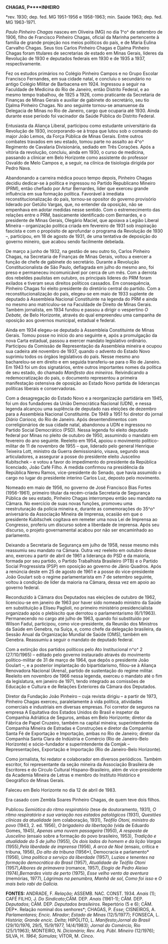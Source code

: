**CHAGAS, P****INHEIRO**

\*rev. 1930; dep. fed. MG 1951-1956 e 1958-1963; min. Saúde 1963; dep.
fed. MG 1963-1971.

*Paulo Pinheiro Chagas* nasceu em Oliveira (MG) no dia 1^o^ de setembro
de 1906, filho de Francisco Pinheiro Chagas, oficial da Marinha
pertencente à família de grande projeção nos meios políticos do país, e
de Maria Eulina Carvalho Chagas. Seus tios Carlos Pinheiro Chagas e
Djalma Pinheiro Chagas foram titulares de secretarias de estado em Minas
Gerais, líderes da Revolução de 1930 e deputados federais em 1930 e de
1935 a 1937, respectivamente.

Fez os estudos primários no Colégio Pinheiro Campos e no Grupo Escolar
Francisco Fernandes, em sua cidade natal, e concluiu o secundário no
antigo Colégio Militar de Barbacena em 1924. Ingressou a seguir na
Faculdade de Medicina do Rio de Janeiro, então Distrito Federal, e ao
mesmo tempo trabalhou, de 1925 a 1926, como praticante da Secretaria de
Finanças de Minas Gerais e auxiliar de gabinete do secretário, seu tio
Djalma Pinheiro Chagas. No ano seguinte tornou-se amanuense da Delegacia
de Minas no Rio de Janeiro, cargo que ocuparia até 1930. Ainda durante
esse período foi vacinador da Saúde Pública do Distrito Federal.

Entusiasta da Aliança Liberal, participou como estudante universitário
da Revolução de 1930, incorporando-se à tropa que lutou sob o comando do
major João Lemos, da Força Pública de Minas Gerais. Entre outros
combates travados em seu estado, tomou parte no assalto ao 4^o^
Regimento de Cavalaria Divisionária, sediado em Três Corações. Após a
vitória da revolução, concluiu, ainda em 1930, o curso de medicina,
passando a clinicar em Belo Horizonte como assistente do professor
Osvaldo de Melo Campos e, a seguir, na clínica de tisiologia dirigida
por Pedro Nava.

Abandonando a carreira médica pouco tempo depois, Pinheiro Chagas
decidiu dedicar-se à política e ingressou no Partido Republicano Mineiro
(PRM), então chefiado por Artur Bernardes, líder que exerceu grande
influência em sua formação política. Favorável à imediata
reconstitucionalização do país, tornou-se opositor do governo provisório
liderado por Getúlio Vargas, que, no entender da oposição, não se
empenhava em adotar medidas nesse sentido. Com o estremecimento das
relações entre o PRM, basicamente identificado com Bernardes, e o
presidente de Minas Gerais, Olegário Maciel, que apoiava a Legião
Liberal Mineira – organização política criada em fevereiro de 1931 sob
inspiração fascista e com o propósito de aprofundar o programa da
Revolução de 1930 –, participou, em 18 de agosto de 1931, de uma
tentativa de deposição do governo mineiro, que acabou sendo facilmente
debelada.

De março a junho de 1932, na gestão de seu outro tio, Carlos Pinheiro
Chagas, na Secretaria de Finanças de Minas Gerais, voltou a exercer a
função de chefe de gabinete do secretário. Durante a Revolução
Constitucionalista de São Paulo, deflagrada em julho do mesmo ano, foi
preso e permaneceu incomunicável por cerca de um mês. Com a derrota dos
rebeldes paulistas em outubro, os principais líderes do PRM foram
exilados e tiveram seus direitos políticos cassados. Em consequência,
Pinheiro Chagas foi eleito presidente do diretório central do partido.
Com a reconstitucionalização do país, elegeu-se em maio de 1933 suplente
de deputado à Assembleia Nacional Constituinte na legenda do PRM e ainda
no mesmo ano matriculou-se na Faculdade de Direito de Minas Gerais.
Também jornalista, em 1934 fundou e passou a dirigir o vespertino *O*
*Debate,* de Belo Horizonte, através do qual empreendeu uma campanha de
oposição aos governos municipal, estadual e federal.

Ainda em 1934 elegeu-se deputado à Assembleia Constituinte de Minas
Gerais. Tomou posse no início do ano seguinte e, após a promulgação da
nova Carta estadual, passou a exercer mandato legislativo ordinário.
Participou da Comissão de Representação da Assembleia mineira e ocupou
sua cadeira até novembro de 1937, quando o advento do Estado Novo
suprimiu todos os órgãos legislativos do país. Nesse mesmo ano
bacharelou-se em direito e em seguida transferiu-se para o Rio de
Janeiro. Em 1943 foi um dos signatários, entre outros importantes nomes
da política de seu estado, do chamado *Manifesto dos* *mineiros*.
Reivindicando a redemocratização do país, o documento representou a
primeira manifestação ostensiva de oposição ao Estado Novo partida de
lideranças políticas liberais e conservadoras.

Com a desagregação do Estado Novo e a reorganização partidária em 1945,
foi um dos fundadores da União Democrática Nacional (UDN), e nessa
legenda alcançou uma suplência de deputado nas eleições de dezembro para
a Assembleia Nacional Constituinte. De 1949 a 1951 foi diretor do jornal
*Diário Carioca,* do Rio de Janeiro. Após desentendimentos com
correligionários de sua cidade natal, abandonou a UDN e ingressou no
Partido Social Democrático (PSD). Nessa legenda foi eleito deputado
federal por Minas no pleito de outubro de 1950, assumindo o mandato em
fevereiro do ano seguinte. Reeleito em 1954, apoiou o movimento
político-militar de 11 de novembro de 1955 – que, liderado pelo general
Henrique Teixeira Lott, ministro da Guerra demissionário, visava,
segundo seus articuladores, a assegurar a posse do presidente eleito
Juscelino Kubitschek – e votou a favor do impedimento do presidente da
República licenciado, João Café Filho. A medida confirmou na presidência
da República Nereu Ramos, vice-presidente do Senado, que havia assumido
o cargo no lugar do presidente interino Carlos Luz, deposto pelo
movimento.

Nomeado em maio de 1956, no governo de José Francisco Bias Fortes
(1956-1961), primeiro titular da recém-criada Secretaria de Segurança
Pública de seu estado, Pinheiro Chagas interrompeu então seu mandato na
Câmara. No exercício de suas novas funções, promoveu uma reestruturação
da polícia mineira e, durante as comemorações do 35^o^ aniversário da
Associação Mineira de Imprensa, ocasião em que o presidente Kubitschek
cogitava em remeter uma nova Lei de Imprensa ao Congresso, proferiu um
discurso sobre a liberdade de imprensa. Após seu discurso, o projeto
governamental acabou por não ser encaminhado ao parlamento.

Deixando a Secretaria de Segurança em julho de 1958, nesse mesmo mês
reassumiu seu mandato na Câmara. Outra vez reeleito em outubro desse
ano, exerceu a partir de abril de 1961 a liderança do PSD e da maioria,
formada por seu partido, o Partido Trabalhista Brasileiro (PTB) e o
Partido Social Progressista (PSP) em oposição ao governo de Jânio
Quadros. Após a renúncia deste em 25 de agosto de 1961 e a posse do
vice-presidente João Goulart sob o regime parlamentarista em 7 de
setembro seguinte, voltou à condição de líder da maioria na Câmara,
dessa vez em apoio ao governo federal.

Reconduzido à Câmara dos Deputados nas eleições de outubro de 1962,
licenciou-se em janeiro de 1963 por haver sido nomeado ministro da Saúde
em substituição a Eliseu Paglioli, no primeiro ministério
presidencialista organizado após o plebiscito que derrotou o
parlamentarismo (6/1/1963). Permanecendo no cargo até julho de 1963,
quando foi substituído por Wilson Fadul, participou, como
vice-presidente, da Reunião dos Ministros da Saúde em Genebra, na Suíça,
e, como chefe da delegação brasileira, da Sessão Anual da Organização
Mundial de Saúde (OMS), também em Genebra. Reassumiu a seguir o mandato
de deputado federal.

Com a extinção dos partidos políticos pelo Ato Institucional n^o^ 2
(27/10/1965) – editado pelo governo instaurado através do movimento
político-militar de 31 de março de 1964, que depôs o presidente João
Goulart –, e a posterior implantação do bipartidarismo, filiou-se à
Aliança Renovadora Nacional (Arena), partido de sustentação do regime
militar. Reeleito em novembro de 1966 nessa legenda, exerceu o mandato
até o fim da legislatura, em janeiro de 1971, tendo integrado as
comissões de Educação e Cultura e de Relações Exteriores da Câmara dos
Deputados.

Diretor da Fundação João Pinheiro – cuja revista dirigiu – a partir de
1973, Pinheiro Chagas exerceu, paralelamente à vida política, atividades
comerciais e industriais em diversas empresas. Foi corretor de seguros
na empresa A Equitativa dos Estados Unidos do Brasil e inspetor da
Companhia Adriática de Seguros, ambas em Belo Horizonte; diretor da
Fábrica de Papel Cruzeiro, também na capital mineira; superintendente da
Companhia Mineira de Estradas e Construções e diretor da Companhia Santa
Fé de Exportação e Importação, ambas no Rio de Janeiro; diretor da
Companhia Santa Clara de Indústria e Comércio (Rio de Janeiro-Belo
Horizonte) e sócio-fundador e superintendente da Comjak –
Representações, Exportação e Importação (Rio de Janeiro-Belo Horizonte).

Como jornalista, foi redator e colaborador em diversos periódicos.
Também escritor, foi representante da seção mineira da Associação
Brasileira de Escritores e do Círculo Cultural Hispano-Brasileiro, além
de vice-presidente da Academia Mineira de Letras e membro do Instituto
Histórico e Geográfico de Minas Gerais.

Faleceu em Belo Horizonte no dia 12 de abril de 1983.

Era casado com Zembla Soares Pinheiro Chagas, de quem teve dois filhos.

Publicou *Semiótica do ritmo respiratório* (tese de doutoramento, 1931),
*O ritmo respiratório e sua variação nos estados patológicos* (1931),
*Questões clínicas da atualidade* (em colaboração, 1931), *Teófilo
Otoni, ministro do povo* (1943, 2. ed. 1956), *O brigadeiro da
libertação* (vida de Eduardo Gomes, 1945), *Apenas uma nuvem*
*passageira* (1950), *A resposta de Juscelino* (ensaio sobre a formação
do povo brasileiro, 1953), *Tradição e atualidade do 5 de julho*
(1955)*, Os dois lados do homem e da lição* *Vargas* (1955),*Pela
liberdade de imprensa* (1956), *A arca de Noé* (ensaio, crítica e
tribuna, 1956), *Do alto da tribuna* (1956*), Democracia e parlamento*
(1956)*, Uma política a serviço da liberdade* (1957), *Luzias e
tenentes* *na formação democrática do Brasil* (1957), *Atualidade de
Teófilo Otoni* (1957),*Albores* *de primavera* (romance, 1957), *Elogio
de Pedro Aleixo* (1974),*Bernardes visto de perto* (1975), *Esse velho
vento da aventura* (memórias, 1977), *Lágrimas na penumbra, Manhã de*
*sol, Como foi isso* e *O mais belo rabi da Galícia.*

**FONTES:** ANDRADE, F. *Relação*; ASSEMB. NAC. CONST. 1934. *Anais*
(1); CAFÉ FILHO, J. *Do* *Sindicato*;CÂM. DEP. *Anais* (1961-1); CÂM.
DEP. *Deputados*; CÂM. DEP. *Deputados brasileiros.* Repertório (5 e 6);
CÂM. DEP*. Relação nominal dos senhores*; CHAGAS, P. *Esse*; CISNEIROS,
A. *Parlamentares*; *Encic. Mirador*; *Estado de Minas* (12/5/1977);
FONSECA, L. *História*; *Grande encic. Delta*; HIPÓLITO, L.
*Manifesto*;*Jornal do Brasil* (29/10/1976, 29/5, 15/9/1977, 14/4/1983);
*Jornal do Comércio,* Rio (25/1/1963); MONTEIRO, N. *Dicionário*; *Rev.*
*Arq. Públ. Mineiro* (12/1976); SILVA, H. *1964*; *Súmulas*; VÍTOR, M.
*Cinco*.
